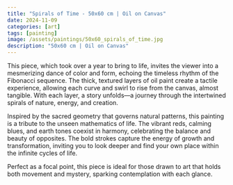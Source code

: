 ```yaml
---
title: "Spirals of Time - 50x60 cm | Oil on Canvas"
date: 2024-11-09
categories: [art]
tags: [painting]
image: /assets/paintings/50x60_spirals_of_time.jpg
description: "50x60 cm | Oil on Canvas"
---
```


This piece, which took over a year to bring to life, invites the viewer into a mesmerizing dance of color and form, echoing the timeless rhythm of the Fibonacci sequence. The thick, textured layers of oil paint create a tactile experience, allowing each curve and swirl to rise from the canvas, almost tangible. With each layer, a story unfolds—a journey through the intertwined spirals of nature, energy, and creation.

Inspired by the sacred geometry that governs natural patterns, this painting is a tribute to the unseen mathematics of life. The vibrant reds, calming blues, and earth tones coexist in harmony, celebrating the balance and beauty of opposites. The bold strokes capture the energy of growth and transformation, inviting you to look deeper and find your own place within the infinite cycles of life.

Perfect as a focal point, this piece is ideal for those drawn to art that holds both movement and mystery, sparking contemplation with each glance.
